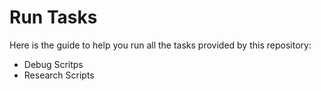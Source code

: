 # Run Tasks

Here is the guide to help you run all the tasks provided by this repository:

- Debug Scritps
- Research Scripts